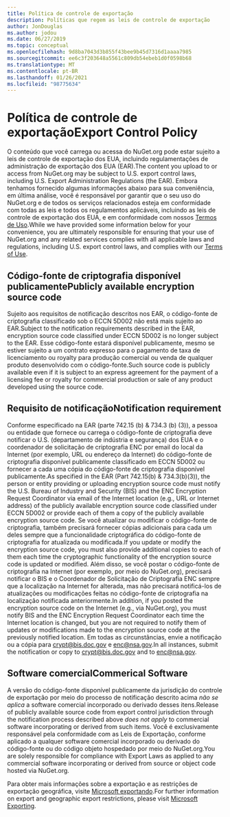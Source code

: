 ```yaml
---
title: Política de controle de exportação
description: Políticas que regem as leis de controle de exportação
author: JonDouglas
ms.author: jodou
ms.date: 06/27/2019
ms.topic: conceptual
ms.openlocfilehash: 9d8ba7043d3b855f43bee9b45d7316d1aaaa7985
ms.sourcegitcommit: ee6c3f203648a5561c809db54ebeb1d0f0598b68
ms.translationtype: MT
ms.contentlocale: pt-BR
ms.lasthandoff: 01/26/2021
ms.locfileid: "98775634"
---
```

# <a name="export-control-policy"></a><span data-ttu-id="d0cc1-103">Política de controle de exportação</span><span class="sxs-lookup"><span data-stu-id="d0cc1-103">Export Control Policy</span></span>

<span data-ttu-id="d0cc1-104">O conteúdo que você carrega ou acessa do NuGet.org pode estar sujeito a leis de controle de exportação dos EUA, incluindo regulamentações de administração de exportação dos EUA (EAR).</span><span class="sxs-lookup"><span data-stu-id="d0cc1-104">The content you upload to or access from NuGet.org may be subject to U.S. export control laws, including U.S. Export Administration Regulations (the EAR).</span></span>  <span data-ttu-id="d0cc1-105">Embora tenhamos fornecido algumas informações abaixo para sua conveniência, em última análise, você é responsável por garantir que o seu uso do NuGet.org e de todos os serviços relacionados esteja em conformidade com todas as leis e todos os regulamentos aplicáveis, incluindo as leis de controle de exportação dos EUA, e em conformidade com nossos [Termos de Uso](https://www.nuget.org/policies/Terms).</span><span class="sxs-lookup"><span data-stu-id="d0cc1-105">While we have provided some information below for your convenience, you are ultimately responsible for ensuring that your use of NuGet.org and any related services complies with all applicable laws and regulations, including U.S. export control laws, and complies with our [Terms of Use](https://www.nuget.org/policies/Terms).</span></span>

## <a name="publicly-available-encryption-source-code"></a><span data-ttu-id="d0cc1-106">Código-fonte de criptografia disponível publicamente</span><span class="sxs-lookup"><span data-stu-id="d0cc1-106">Publicly available encryption source code</span></span>

<span data-ttu-id="d0cc1-107">Sujeito aos requisitos de notificação descritos nos EAR, o código-fonte de criptografia classificado sob o ECCN 5D002 não está mais sujeito ao EAR.</span><span class="sxs-lookup"><span data-stu-id="d0cc1-107">Subject to the notification requirements described in the EAR, encryption source code classified under ECCN 5D002 is no longer subject to the EAR.</span></span>  <span data-ttu-id="d0cc1-108">Esse código-fonte estará disponível publicamente, mesmo se estiver sujeito a um contrato expresso para o pagamento de taxa de licenciamento ou royalty para produção comercial ou venda de qualquer produto desenvolvido com o código-fonte.</span><span class="sxs-lookup"><span data-stu-id="d0cc1-108">Such source code is publicly available even if it is subject to an express agreement for the payment of a licensing fee or royalty for commercial production or sale of any product developed using the source code.</span></span>

## <a name="notification-requirement"></a><span data-ttu-id="d0cc1-109">Requisito de notificação</span><span class="sxs-lookup"><span data-stu-id="d0cc1-109">Notification requirement</span></span>

<span data-ttu-id="d0cc1-110">Conforme especificado na EAR (parte 742.15 (b) & 734.3 (b) (3)), a pessoa ou entidade que fornece ou carrega o código-fonte de criptografia deve notificar o U.S. (departamento de indústria e segurança) dos EUA e o coordenador de solicitação de criptografia ENC por email do local da Internet (por exemplo, URL ou endereço da Internet) do código-fonte de criptografia disponível publicamente classificado em ECCN 5D002 ou fornecer a cada uma cópia do código-fonte de criptografia disponível publicamente.</span><span class="sxs-lookup"><span data-stu-id="d0cc1-110">As specified in the EAR (Part 742.15(b) & 734.3(b)(3)), the person or entity providing or uploading encryption source code must notify the U.S. Bureau of Industry and Security (BIS) and the ENC Encryption Request Coordinator via email of the Internet location (e.g., URL or Internet address) of the publicly available encryption source code classified under ECCN 5D002 or provide each of them a copy of the publicly available encryption source code.</span></span> <span data-ttu-id="d0cc1-111">Se você atualizar ou modificar o código-fonte de criptografia, também precisará fornecer cópias adicionais para cada um deles sempre que a funcionalidade criptográfica do código-fonte de criptografia for atualizada ou modificada.</span><span class="sxs-lookup"><span data-stu-id="d0cc1-111">If you update or modify the encryption source code, you must also provide additional copies to each of them each time the cryptographic functionality of the encryption source code is updated or modified.</span></span> <span data-ttu-id="d0cc1-112">Além disso, se você postar o código-fonte de criptografia na Internet (por exemplo, por meio do NuGet.org), precisará notificar o BIS e o Coordenador de Solicitação de Criptografia ENC sempre que a localização na Internet for alterada, mas não precisará notificá-los de atualizações ou modificações feitas no código-fonte de criptografia na localização notificada anteriormente.</span><span class="sxs-lookup"><span data-stu-id="d0cc1-112">In addition, if you posted the encryption source code on the Internet (e.g., via NuGet.org), you must notify BIS and the ENC Encryption Request Coordinator each time the Internet location is changed, but you are not required to notify them of updates or modifications made to the encryption source code at the previously notified location.</span></span> <span data-ttu-id="d0cc1-113">Em todas as circunstâncias, envie a notificação ou a cópia para crypt@bis.doc.gov e enc@nsa.gov.</span><span class="sxs-lookup"><span data-stu-id="d0cc1-113">In all instances, submit the notification or copy to crypt@bis.doc.gov and to enc@nsa.gov.</span></span>

## <a name="commerical-software"></a><span data-ttu-id="d0cc1-114">Software comercial</span><span class="sxs-lookup"><span data-stu-id="d0cc1-114">Commerical Software</span></span>

<span data-ttu-id="d0cc1-115">A versão do código-fonte disponível publicamente da jurisdição do controle de exportação por meio do processo de notificação descrito acima *não se aplica* a software comercial incorporado ou derivado desses itens.</span><span class="sxs-lookup"><span data-stu-id="d0cc1-115">Release of publicly available source code from export control jurisdiction through the notification process described above *does not apply* to commercial software incorporating or derived from such items.</span></span>  <span data-ttu-id="d0cc1-116">Você é exclusivamente responsável pela conformidade com as Leis de Exportação, conforme aplicado a qualquer software comercial incorporado ou derivado do código-fonte ou do código objeto hospedado por meio do NuGet.org.</span><span class="sxs-lookup"><span data-stu-id="d0cc1-116">You are solely responsible for compliance with Export Laws as applied to any commercial software incorporating or derived from source or object code hosted via NuGet.org.</span></span>

<span data-ttu-id="d0cc1-117">Para obter mais informações sobre a exportação e as restrições de exportação geográfica, visite [Microsoft exportando](https://www.microsoft.com/exporting).</span><span class="sxs-lookup"><span data-stu-id="d0cc1-117">For further information on export and geographic export restrictions, please visit [Microsoft Exporting](https://www.microsoft.com/exporting).</span></span>
